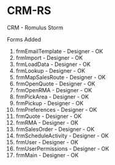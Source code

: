 # CRM-RS
CRM - Romulus Storm


Forms Added
<ol>
<li>frmEmailTemplate - Designer - OK</li>
<li>frmImport - Designer - OK</li>
<li>frmLoadData - Designer - OK</li>
<li>frmLookup - Designer - OK</li>
<li>frmMapSalesRoute - Designer - OK</li>
<li>frmOpenQuote - Designer - OK</li>
<li>frmOpenRMA - Designer - OK</li>
<li>frmPickArea - Designer - OK</li>
<li>frmPickup - Designer - OK</li>
<li>frmPreferences - Designer - OK</li>
<li>frmQuote - Designer - OK</li>
<li>frmRMA - Designer - OK</li>
<li>frmSalesOrder - Designer - OK</li>
<li>frmScheduleActivity - Designer - OK</li>
<li>frmUser - Designer - OK</li>
<li>frmUserPermissions - Designer - OK</li>
<li>frmMain - Designer - OK</li>
</ol>
